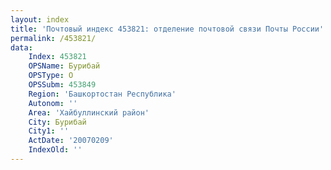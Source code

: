 ```yaml
---
layout: index
title: 'Почтовый индекс 453821: отделение почтовой связи Почты России'
permalink: /453821/
data:
    Index: 453821
    OPSName: Бурибай
    OPSType: О
    OPSSubm: 453849
    Region: 'Башкортостан Республика'
    Autonom: ''
    Area: 'Хайбуллинский район'
    City: Бурибай
    City1: ''
    ActDate: '20070209'
    IndexOld: ''
---
```

